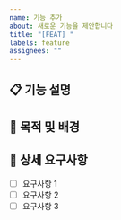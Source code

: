 ```yaml
---
name: 기능 추가
about: 새로운 기능을 제안합니다
title: "[FEAT] "
labels: feature
assignees: ""
---
```


## 📋 기능 설명

<!-- 추가하고자 하는 기능에 대해 간단히 설명해주세요 -->

## 🎯 목적 및 배경

<!-- 이 기능이 왜 필요한지, 어떤 문제를 해결하는지 설명해주세요 -->

## 📝 상세 요구사항

<!-- 구현해야 할 세부 사항들을 나열해주세요 -->

- [ ] 요구사항 1
- [ ] 요구사항 2
- [ ] 요구사항 3

